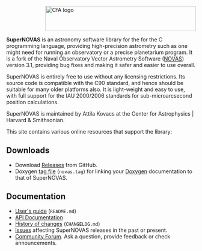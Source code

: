 
<img src="/SuperNOVAS/resources/CfA-logo.png" alt="CfA logo" width="400" height="67" align="right"><br clear="all">


__SuperNOVAS__ is an astronomy software library for the for the C programming language, providing high-precision 
astrometry such as one might need for running an observatory or a precise planetarium program. It is a fork of the 
Naval Observatory Vector Astrometry Software ([NOVAS](https://aa.usno.navy.mil/software/novas_info)) version 3.1, 
providing bug fixes and making it safer and easier to use overall.

SuperNOVAS is entirely free to use without any licensing restrictions.  Its source code is compatible with the C90 
standard, and hence should be suitable for many older platforms also. It is light-weight and easy to use, with full 
support for the IAU 2000/2006 standards for sub-microarcsecond position calculations.

SuperNOVAS is maintained by Attila Kovacs at the Center for Astrophysics \| Harvard & Smithsonian.

This site contains various online resources that support the library:

 
## Downloads

 - Download [Releases](https://github.com/Smithsonian/SuperNOVAS/releases) from GitHub.
 - Doxygen [tag file](apidoc/novas.tag) (`novas.tag`) for linking 
   your [Doxygen](https://www.doxygen.nl/) documentation to that of SuperNOVAS.


## Documentation

 - [User's guide](doc/README.md) (`README.md`)
 - [API Documentation](apidoc/html/files.html)
 - [History of changes](doc/CHANGELOG.md) (`CHANGELOG.md`)
 - [Issues](https://github.com/Smithsonian/SuperNOVAS/issues) affecting SuperNOVAS releases in the past or present.
 - [Community Forum](https://github.com/Smithsonian/SuperNOVAS/issues). Ask a question, provide feedback or check 
   announcements.

 
